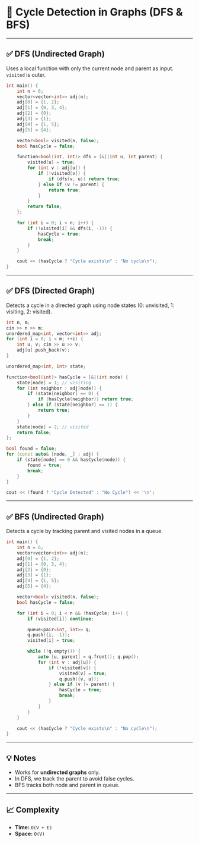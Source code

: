 # 🔁 Cycle Detection in Graphs (DFS & BFS)

---

## ✅ DFS (Undirected Graph)

Uses a local function with only the current node and parent as input. `visited` is outer.

```cpp
int main() {
    int n = 6;
    vector<vector<int>> adj(n);
    adj[0] = {1, 2};
    adj[1] = {0, 3, 4};
    adj[2] = {0};
    adj[3] = {1};
    adj[4] = {1, 5};
    adj[5] = {4};

    vector<bool> visited(n, false);
    bool hasCycle = false;

    function<bool(int, int)> dfs = [&](int u, int parent) {
        visited[u] = true;
        for (int v : adj[u]) {
            if (!visited[v]) {
                if (dfs(v, u)) return true;
            } else if (v != parent) {
                return true;
            }
        }
        return false;
    };

    for (int i = 0; i < n; i++) {
        if (!visited[i] && dfs(i, -1)) {
            hasCycle = true;
            break;
        }
    }

    cout << (hasCycle ? "Cycle exists\n" : "No cycle\n");
}
```

---

## ✅ DFS (Directed Graph)

Detects a cycle in a directed graph using node states (0: unvisited, 1: visiting, 2: visited).

```cpp
int n, m;
cin >> n >> m;
unordered_map<int, vector<int>> adj;
for (int i = 0; i < m; ++i) {
    int u, v; cin >> u >> v;
    adj[u].push_back(v);
}

unordered_map<int, int> state;

function<bool(int)> hasCycle = [&](int node) {
    state[node] = 1; // visiting
    for (int neighbor : adj[node]) {
        if (state[neighbor] == 0) {
            if (hasCycle(neighbor)) return true;
        } else if (state[neighbor] == 1) {
            return true;
        }
    }
    state[node] = 2; // visited
    return false;
};

bool found = false;
for (const auto& [node, _] : adj) {
    if (state[node] == 0 && hasCycle(node)) {
        found = true;
        break;
    }
}

cout << (found ? "Cycle Detected" : "No Cycle") << '\n';
```

---

## ✅ BFS (Undirected Graph)

Detects a cycle by tracking parent and visited nodes in a queue.

```cpp
int main() {
    int n = 6;
    vector<vector<int>> adj(n);
    adj[0] = {1, 2};
    adj[1] = {0, 3, 4};
    adj[2] = {0};
    adj[3] = {1};
    adj[4] = {1, 5};
    adj[5] = {4};

    vector<bool> visited(n, false);
    bool hasCycle = false;

    for (int i = 0; i < n && !hasCycle; i++) {
        if (visited[i]) continue;

        queue<pair<int, int>> q;
        q.push({i, -1});
        visited[i] = true;

        while (!q.empty()) {
            auto [u, parent] = q.front(); q.pop();
            for (int v : adj[u]) {
                if (!visited[v]) {
                    visited[v] = true;
                    q.push({v, u});
                } else if (v != parent) {
                    hasCycle = true;
                    break;
                }
            }
        }
    }

    cout << (hasCycle ? "Cycle exists\n" : "No cycle\n");
}
```

---

## 💡 Notes

- Works for **undirected graphs** only.
- In DFS, we track the parent to avoid false cycles.
- BFS tracks both node and parent in queue.

---

## 📈 Complexity

- **Time:** `O(V + E)`
- **Space:** `O(V)` 